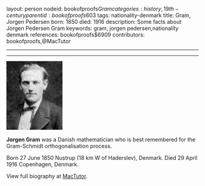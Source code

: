 layout: person
nodeid: bookofproofs$Gram
categories: history,19th-century
parentid: bookofproofs$603
tags: nationality-denmark
title: Gram, Jorgen Pedersen
born: 1850
died: 1916
description: Some facts about Jorgen Pedersen Gram
keywords: gram, jorgen pedersen,nationality denmark
references: bookofproofs$6909
contributors: bookofproofs,@MacTutor

---


---

![Gram.jpg](https://github.com/bookofproofs/bookofproofs.github.io/blob/main/_sources/_assets/images/portraits/Gram.jpg?raw=true)

**Jorgen Gram** was a Danish mathematician who is best remembered for the Gram-Schmidt orthogonalisation process.

Born 27 June 1850 Nustrup (18 km W of Haderslev), Denmark. Died 29 April 1916 Copenhagen, Denmark.


View full biography at [MacTutor](https://mathshistory.st-andrews.ac.uk/Biographies/Gram/).